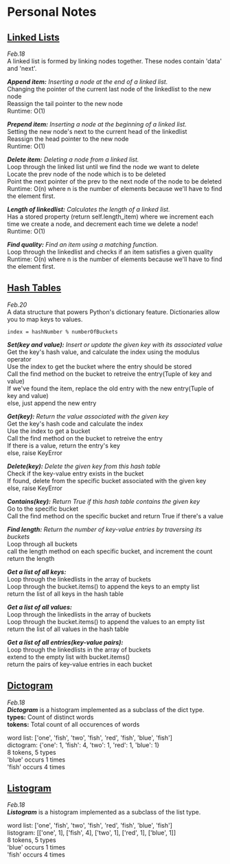 # Personal Notes  


## [Linked Lists](https://github.com/SarinSwift/Tweet-Generator/blob/master/linkedlist.py)
 *Feb.18*   
A linked list is formed by linking nodes together. These nodes contain 'data' and 'next'. 

***Append item:*** *Inserting a node at the end of a linked list.*  
Changing the pointer of the current last node of the linkedlist to the new node  
Reassign the tail pointer to the new node  
Runtime: O(1) 

***Prepend item:*** *Inserting a node at the beginning of a linked list.*  
Setting the new node's next to the current head of the linkedlist  
Reassign the head pointer to the new node  
Runtime: O(1) 

***Delete item:*** *Deleting a node from a linked list.*  
Loop through the linked list until we find the node we want to delete  
Locate the prev node of the node which is to be deleted  
Point the next pointer of the prev to the next node of the node to be deleted  
Runtime: O(n) where n is the number of elements because we'll have to find the element first.

***Length of linkedlist:*** *Calculates the length of a linked list.*  
Has a stored property (return self.length_item) where we increment each time we create a node, and decrement each time we delete a node!   
Runtime: O(1)  

***Find quality:*** *Find an item using a matching function.*  
Loop through the linkedlist and checks if an item satisfies a given quality  
Runtime: O(n) where n is the number of elements because we'll have to find the element first.

## [Hash Tables](https://github.com/SarinSwift/Tweet-Generator/blob/master/hashtable.py)
*Feb.20*  
A data structure that powers Python's dictionary feature. Dictionaries allow you to map keys to values.  
```
index = hashNumber % numberOfBuckets   
```

***Set(key and value):*** *Insert or update the given key with its associated value*  
Get the key's hash value, and calculate the index using the modulus operator  
Use the index to get the bucket where the entry should be stored  
Call the find method on the bucket to retreive the entry(Tuple of key and value)  
If we've found the item, replace the old entry with the new entry(Tuple of key and value)  
else, just append the new entry  

***Get(key):*** *Return the value associated with the given key*  
Get the key's hash code and calculate the index  
Use the index to get a bucket  
Call the find method on the bucket to retreive the entry  
If there is a value, return the entry's key  
else, raise KeyError  

***Delete(key):*** *Delete the given key from this hash table*  
Check if the key-value entry exists in the bucket  
If found, delete from the specific bucket associated with the given key  
else, raise KeyError

***Contains(key):*** *Return True if this hash table contains the given key*  
Go to the specific bucket  
Call the find method on the specific bucket and return True if there's a value  

***Find length:*** *Return the number of key-value entries by traversing its buckets*  
Loop through all buckets  
call the length method on each specific bucket, and increment the count    
return the length

***Get a list of all keys:***  
Loop through the linkedlists in the array of buckets  
Loop through the bucket.items() to append the keys to an empty list  
return the list of all keys in the hash table

***Get a list of all values:***  
Loop through the linkedlists in the array of buckets  
Loop through the bucket.items() to append the values to an empty list  
return the list of all values in the hash table 

***Get a list of all entries(key-value pairs):***  
Loop through the linkedlists in the array of buckets  
extend to the empty list with bucket.items()  
return the pairs of key-value entries in each bucket


## [Dictogram](https://github.com/SarinSwift/Tweet-Generator/blob/master/dictogram.py)
*Feb.18*  
***Dictogram*** is a histogram implemented as a subclass of the dict type.  
**types:** Count of distinct words  
**tokens:** Total count of all occurences of words
  
word list: ['one', 'fish', 'two', 'fish', 'red', 'fish', 'blue', 'fish']  
dictogram: {'one': 1, 'fish': 4, 'two': 1, 'red': 1, 'blue': 1}  
8 tokens, 5 types  
'blue' occurs 1 times  
'fish' occurs 4 times  

## [Listogram](https://github.com/SarinSwift/Tweet-Generator/blob/master/listogram.py) 
*Feb.18*   
***Listogram*** is a histogram implemented as a subclass of the list type.  
  
word list: ['one', 'fish', 'two', 'fish', 'red', 'fish', 'blue', 'fish']  
listogram: [['one', 1], ['fish', 4], ['two', 1], ['red', 1], ['blue', 1]]  
8 tokens, 5 types  
'blue' occurs 1 times  
'fish' occurs 4 times  
